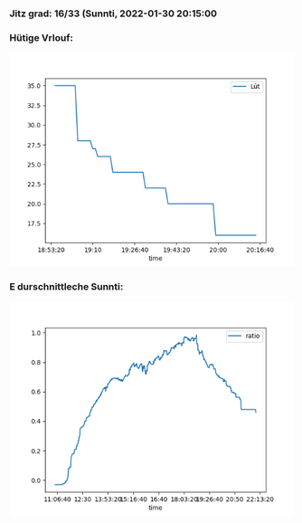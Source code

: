 ### Jitz grad: 16/33 (Sunnti, 2022-01-30 20:15:00

### Hütige Vrlouf:
![Graph](Today.png)

### E durschnittleche Sunnti:
![Graph](Sunnti.png)